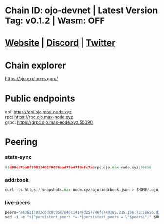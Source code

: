 # Chain ID: ojo-devnet | Latest Version Tag: v0.1.2 | Wasm: OFF
# [Website](https://ojo.network/) | [Discord](https://discord.gg/8Ae62aXh) | [Twitter](https://twitter.com/ojo_network)

# Chain explorer
https://ojo.explorers.guru/

# Public endpoints
api: https://api.ojo.max-node.xyz \
rpc: https://rpc.ojo.max-node.xyz \
grpc: https://grpc.ojo.max-node.xyz:50090


# Peering
### state-sync
```python
81d09ca7ba8f30812402f9076aad78e47f0afc7a@rpc.ojo.max-node.xyz:50656
```

### addrbook
```python
curl -Ls https://snapshots.max-node.xyz/ojo/addrbook.json > $HOME/.ojo/config/addrbook.json
```

### live-peers
```python
peers="ae3621c022cddc8c05d7640c14147d257746fb74@185.215.166.73:26656,d2489830a5e91ec214edfc54756512e4f89f2609@65.109.92.79:12656,d5519e378247dfb61dfe90652d1fe3e2b3005a5b@65.109.68.190:50656,d9df87e2e26db62ef4014ce6e8705ee11bda304f@176.124.220.21:4669,5c2a752c9b1952dbed075c56c600c3a79b58c395@95.214.52.139:27226,7ee8ece35c778418302ac085817d835b67043871@116.203.245.212:26656,899892b43b951a5bb03cb2054e4d84f6431249cc@212.227.160.56:26656,1761db35a0402af7d6008705a49dad5c9059ae63@195.231.38.226:28656,f3e3a1d7684f3af1d434596e9b70ab21f4d67838@165.232.119.140:26656,cf2de6fcee7dd1e7bbe3413e9c182481f49eede0@65.108.9.164:21656,9d6ff8ca3c73ab08b7fcd59f47ed9cf7bd80f14e@185.217.126.187:36656,da9e028814ff30ec24e94bec6887f4686f692b86@173.212.222.167:30656,59954989ec7cb0c12ec55128d142db1a274b4465@135.181.221.186:26656,d6318facf0de085644dcf8ba57bcc1725b6ec515@89.58.59.75:36656,b16d876c443850cd358596790411b835d3f1735b@95.214.53.46:35656,98a552530acb9b0e81a834c2f514ee962da2bddf@65.109.70.45:16656,2f739fc450015f90acc7f7199e77780d07616257@65.109.90.171:36656,11bb322f6396a1ca67717cf162385ed250503e28@154.12.253.123:36656,7186f24ace7f4f2606f56f750c2684d387dc39ac@65.108.231.124:12656,b0968b57bcb5e527230ef3cfa3f65d5f1e4647dd@35.212.224.95:26656,98981d7eef057a01274473363addb7f0b17e06fa@84.21.171.25:26656,5461b1ff958615ab65b97a788774c557921e72ec@89.117.57.201:19656,4640b6c775c05b6146a708a3b5ec2241c1688588@161.97.147.255:50656,7416a65de3cc548a537dbb8bdf93dbd83fe401d2@78.107.234.44:26656,b0dac6c4a34dff86d3a77665c61bd08b4a5007cf@65.108.224.156:26656,b6c75d1fbdc9c39daaaf52a4c0937b9f06975808@167.235.198.193:46656,bab2e24e088af1efc88684a83024fa31baad34e5@185.137.122.106:26656,a23cc4cbb09108bc9af380083108262454539aeb@35.215.116.65:26656,f63f353c1e8b47b6fe1cbbda91b5a91673c155b3@89.163.132.156:36656,b133dde2713a216a017399920419fcb1e084cdb2@136.243.88.91:7330"
sed -i -e "s|^persistent_peers *=.*|persistent_peers = \"$peers\"|" $HOME/.ojo/config/config.toml
```
